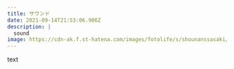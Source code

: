 ```yaml
---
title: サウンド
date: 2021-09-14T21:53:06.906Z
description: |
  sound
image: https://cdn-ak.f.st-hatena.com/images/fotolife/s/shounanssasaki/20100414/20100414173405.jpg
---
```

text